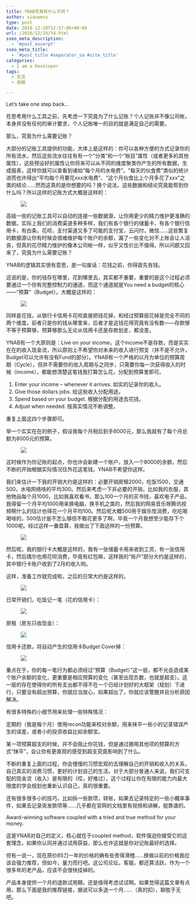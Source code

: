 ```yaml
---
title: YNAB究竟有什么不同？
author: xiaowenz
type: post
date: 2018-12-10T12:57:00+00:00
url: /2018/12/10/54.html
sseo_meta_description:
  - '#post_excerpt'
sseo_meta_title:
  - '#post_title #separator_sa #site_title'
categories:
  - I am a Developer
tags:
  - 生活
  - 金融

---
```

Let&#8217;s take one step back…

在思考用什么工具之前，先考虑一下究竟为了什么记账？个人记账并不像公司帐，本身并没有任何的审计要求，个人记账唯一的目的就是满足自己的需要。

那么，究竟为什么需要记账？

大部分的记账工具提供的功能，大体上是这样的：你可以各种方便的方式记录你的所有流水，然后这些流水往往有有一个“分类”和一个“账目”属性（或者更多的其他属性），这些预设好的属性让你将来可以从不同的维度聚类你产生的所有数据，生成报表，这样你就可以查看到诸如“每个月的水电费”，“每天的伙食费”类似的统计进而也许得出“平均每个月要花xxx水电费”、“这个月伙食比上个月多花了xxx”之类的结论……然而这真的是你想要的吗？换个说法，这些数据和结论究竟能帮到你什么吗？所以这样的记账方式大概是这样的：<figure class="wp-block-image size-large">

![][1] </figure> 

高级一些的记账工具可以自动的连接一些数据源，让你用更少的精力维护更准确的数据。实际上我们的消费渠道多种多样，我们有各个银行的储蓄卡，有各个银行信用卡，有白条，花呗，支付渠道又多了可能的支付宝，云闪付，微信……这些繁复的数据源让你有时候会很难维护每个账户的余额，漏了一些变化对不上账会让人沮丧，但真的花尽精力维护的像本公司帐一样，似乎又性价比不值得。所以问题又回来了，究竟为什么需要记账？

YNAB的逻辑其实很有意思，是一句废话：花钱之前，你得首先有钱。

这说的是，你的钱存在哪里，花到哪里去，其实都不重要，重要的是这个过程必须要通过一个你有完整控制力的通道，而这个通道就是You need a budget的核心――“预算”（Budget）。大概是这样的：<figure class="wp-block-image size-large">

![][2] </figure> 

同样是花钱，从银行卡信用卡花呗直接把钱花掉，和经过预算层花掉是完全不同的两个维度，前者只是你的钱从哪里来，后者才是这钱花得究竟有没有数――存款够不等于预算够，预算够那么无论从信用卡还是存款划走，都没差。

YNAB有一个大原则是：Live on your income，这个income不是存款，而是实实在在的收入现金流，所以原则上不希望你对未来的收入进行预支（并不是不允许，Budget可以允许有没有Fund的部分）。YNAB有一个严格的以月为单位的预算周期（Cycle），但并不需要你的收入周期与之同步，只需要你每一次获得收入的时候（income），都能想清楚这笔钱我打算怎么花，分配到预算里即可。

  1. Enter your income – whenever it arrives. 如实的记录你的收入。
  2. Give those dollars jobs. 给这些收入分配用途。
  3. Spend based on your budget. 根据分配的用途去花钱。
  4. Adjust when needed. 按真实情况不断调整。

重复上面这四个步骤即可。

举一个实实在在的例子，假设我每个月税后到手8000元，那么我就有了每个月总额为8000元的预算。<figure class="wp-block-image size-large">

![][3] </figure> 

这时候作为你记账的起点，你也许会新建一个账户，放入一个8000的余额，然后不断的开始根据实际情况往外花这笔钱。YNAB不希望你这样。

我们来估计一下我的开销大约是这样的：必要开销房租2000，吃饭1500，交通500，水电网络啥的平均300。然后来考虑一下非必要的开销，比如我的衣服，其他物品每个月1000，比如我喜欢看书，那么100一个月的买书钱，喜欢电子产品，我得留一个月平均1000用来换电脑，换手机之类的，然后我的网易音乐呀腾讯视频啊什么的估计也得花一个月平均100。然后呢大概500用于娱乐性消费，吃吃喝喝啥的，500估计是不怎么够但不敢花更多了啊，毕竟一个月我想至少能存下个1000呢。经过这样一番盘算，我做出了下面这样的一份预算。<figure class="wp-block-image size-large">

![][4] </figure> 

然后呢，我的银行卡大概是这样的，我有一张储蓄卡用来收到工资，有一张信用卡，然后偶尔也用花呗消费，毕竟有红包嘛，这样我的“账户”部分大约是这样的，其中银行卡账户收到了2月的收入哟。

这样，准备工作就完成啦，之后的日常大约是这样的。<figure class="wp-block-image size-large">

![][5] </figure> 

日常开销们，吃饭记一笔（花的信用卡）：<figure class="wp-block-image size-large">

![][6] </figure> 

房租（房东只收现金）：<figure class="wp-block-image size-large">

![][7] </figure> 

信用卡还款，将自动产生的信用卡Budget Cover掉：<figure class="wp-block-image size-large">

![][8] </figure> 

重点在于，你的每一笔行为都必须经过“预算（Budget）”这一层，都不光会造成某个账户余额的变化，更重要是相应预算的变化（甚至出现负数，也就是超支）。这一层的存在使得你的所有支出都不得不在一个已经计划好的大框架（规划）下进行，只要没有超出预算，你就应当放心，如果超出了，你就应该警醒并且分析原因解决。

有很多特殊的小细节用来处理一些特殊情况：

定期的（我是每个月）使用recon功能来校对余额，用来抹平一些小的记录错误产生的误差，或者小的投资收益比如余额宝。

某一项预算超支的时候，并不会阻止你花钱，但是通过挪用其他项的预算的方式“抹平”，会让你有更直观的感受到超支究竟影响到了什么。

不断的重复上面的过程，你会慢慢的习惯宏观的去理解自己的开销和收入的关系，自己真实的消费习惯，更好的计划自己的生活。对于大部分普通人来说，我们可支配的现金流（收入）是有限的（哎，好难过），这个过程让你在有限的能力内最大限度的学会规划也重新认识自己，真的很重要。

还有很多很多小的技巧，比如拆一些款项，转账，如果去记录特定的一些小概率事件，如果去记录突发款项等……几乎都在官网的文档里有视频和讲解，挺靠谱的。

Award-winning software coupled with a tried and true method for your money.

这是YNAB对自己的定义，核心就在于coupled method，软件强迫你接受它的这套理念，如果你认同并通过试用获益，那么也许这就是你对记账最好的选择。

但有一说一，现在原价85刀一年的价格的确有些贵得滑稽……换做以前的价格我应该会强力推荐，但如今，量力而行吧。这公司论坛，客服，都还算活跃，作为一个很多年的老产品，应该不会很快挂掉的。

产品本身提供一个月的退款试用期，还是值得考虑试试啊。如果觉得这篇文章有点用，那么下面是我的推荐链接，据说可以多送一个月……（真的扣），聊胜于无吧。

 [1]: https://app.yinxiang.com/FileSharing.action?hash=1/eca317579a4209f2e46f55d46ae8251a-269557
 [2]: https://app.yinxiang.com/FileSharing.action?hash=1/4d49d8b9c7219f92d0b6da5facad020f-307390
 [3]: https://app.yinxiang.com/FileSharing.action?hash=1/dd6e22b4b880c15014555e7f6211b003-67991
 [4]: https://app.yinxiang.com/FileSharing.action?hash=1/fad86ba976fef475423b6a32ed7efe2c-101720
 [5]: https://app.yinxiang.com/FileSharing.action?hash=1/70af14209ed1df5a4e01c2bfa6c8a204-10067
 [6]: https://app.yinxiang.com/FileSharing.action?hash=1/4149858c5d0ffafe1f18fbebec8bc96c-24659
 [7]: https://app.yinxiang.com/FileSharing.action?hash=1/1481e196687d0708b0c1d05b67246e8d-23439
 [8]: https://app.yinxiang.com/FileSharing.action?hash=1/d95d6c40b4e937de9df26e3f17f319ac-44041